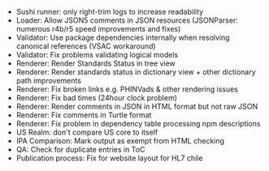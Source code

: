 * Sushi runner: only right-trim logs to increase readability 
* Loader: Allow JSON5 comments in JSON resources (JSONParser: numerous r4b/r5 speed improvements and fixes)
* Validator: Use package dependencies internally when resolving canonical references (VSAC workaround)
* Validator: Fix problems validating logical models
* Renderer: Render Standards Status in tree view
* Renderer: Render standards status in dictionary view + other dictionary path improvements
* Renderer: Fix broken links e.g. PHINVads & other rendering issues
* Renderer: Fix bad times (24hour clock problem)
* Renderer: Render comments in JSON in HTML format but not raw JSON
* Renderer: Fix comments in Turtle format
* Renderer: Fix problem in dependency table processing npm descriptions
* US Realm: don't compare US core to itself
* IPA Comparison: Mark output as exempt from HTML checking 
* QA: Check for duplicate entries in ToC
* Publication process: Fix for website layout for HL7 chile
